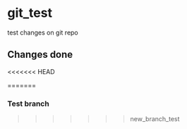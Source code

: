 # git_test

test changes on git repo

## Changes done

<<<<<<< HEAD

=======
### Test branch
>>>>>>> new_branch_test
